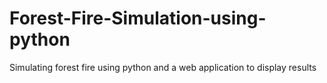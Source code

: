 # Forest-Fire-Simulation-using-python
Simulating forest fire using python and a web application to display results
